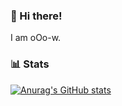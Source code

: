 ### 👋 Hi there! 
I am oOo-w.

### 📊 Stats 
[![Anurag's GitHub stats](https://github-readme-stats.vercel.app/api?username=oOo-w)](https://github.com/anuraghazra/github-readme-stats)

<!---
- 👋 Hi, I’m @oOo-w
- 👀 I’m interested in ...
- 🌱 I’m currently learning ...
- 💞️ I’m looking to collaborate on ...
- 📫 How to reach me ...
- 😄 Pronouns: ...
- ⚡ Fun fact: ...
oOo-w/oOo-w is a ✨ special ✨ repository because its `README.md` (this file) appears on your GitHub profile.
You can click the Preview link to take a look at your changes.
--->
